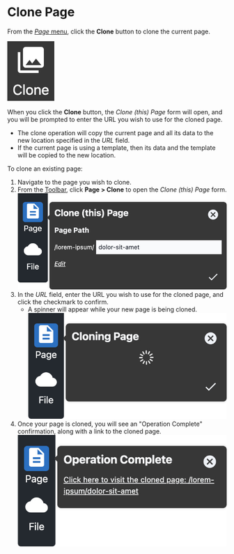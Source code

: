 # Clone Page

From the [_Page_ menu](../), click the **Clone** button to clone the current page.

![Clone Page icon](./assets/PageCloneIcon.jpg ':size=60')

When you click the **Clone** button, the _Clone (this) Page_ form will open, and you will be
prompted to enter the URL you wish to use for the cloned page.

* The clone operation will copy the current page and all its data to the new location specified in
  the _URL_ field.
* If the current page is using a template, then its data and the template will be copied to the new
  location.

To clone an existing page:

01. Navigate to the page you wish to clone.
01. From the [Toolbar](../../#toolbar), click **Page > Clone** to open the _Clone (this) Page_ form.  
    ![Clone (this) Page form](./assets/PageCloneThisPage.jpg ':size=50%')
01. In the _URL_ field, enter the URL you wish to use for the cloned page, and click the checkmark
    to confirm.
    * A spinner will appear while your new page is being cloned.  
      ![Cloning Page](./assets/PageCloningPage.jpg ':size=50%')
01. Once your page is cloned, you will see an "Operation Complete" confirmation, along with a link
    to the cloned page.  
    ![Operation Complete](./assets/PageCloneOperationComplete.jpg ':size=50%')
